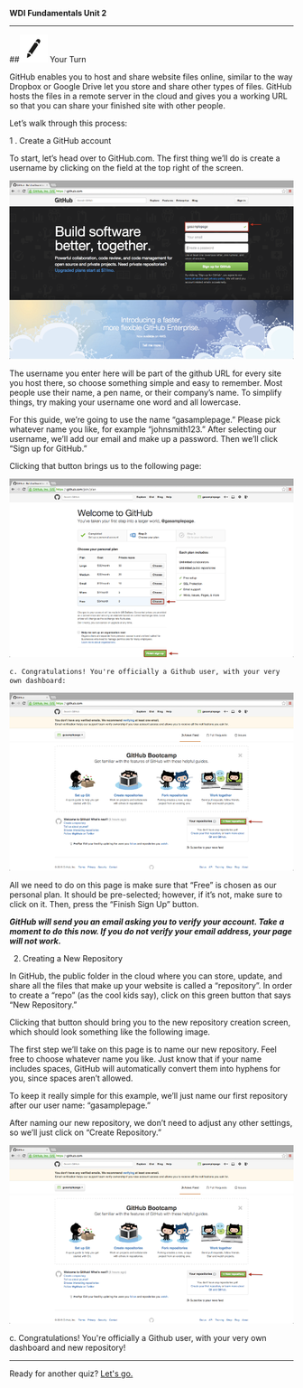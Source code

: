 **WDI Fundamentals Unit 2**

---

##![Your Turn](../assets/exercise.png) Your Turn

GitHub enables you to host and share website files online, similar to the way Dropbox or Google Drive let you store and share other types of files. GitHub hosts the files in a remote server in the cloud and gives you a working URL so that you can share your finished site with other people.

Let’s walk through this process:

1 . Create a GitHub account 

To start, let’s head over to GitHub.com. The first thing we’ll do is create a username by clicking on the field at the top right of the screen. 

 ![Choose a Username](../assets/chapter2/step1.png)

The username you enter here will be part of the github URL for every site you host there, so choose something simple and easy to remember. Most people use their name, a pen name, or their company’s name. To simplify things, try making your username one word and all lowercase.

For this guide, we’re going to use the name “gasamplepage.” Please pick whatever name you like, for example “johnsmith123.” After selecting our username, we’ll add our email and make up a password. Then we’ll click “Sign up for GitHub.”

Clicking that button brings us to the following page:

 ![Choose the Free Plan](../assets/chapter2/step2.png)

	c. Congratulations! You're officially a Github user, with your very own dashboard:
 ![You're done!](../assets/chapter2/step3.png)

All we need to do on this page is make sure that “Free” is chosen as our personal plan. It should be pre-selected; however, if it’s not, make sure to click on it. Then, press the “Finish Sign Up” button.

***GitHub will send you an email asking you to verify your account. Take a moment to do this now. If you do not verify your email address, your page will not work.***

2. Creating a New Repository

In GitHub, the public folder in the cloud where you can store, update, and share all the files that make up your website is called a “repository”. In order to create a “repo” (as the cool kids say), click on this green button that says “New Repository.” 

Clicking that button should bring you to the new repository creation screen, which should look something like the following image. 

The first step we’ll take on this page is to name our new repository. Feel free to choose whatever name you like. Just know that if your name includes spaces, GitHub will automatically convert them into hyphens for you, since spaces aren’t allowed.

To keep it really simple for this example, we’ll just name our first repository after our user name: “gasamplepage.”

After naming our new repository, we don’t need to adjust any other settings, so we’ll just click on “Create Repository.”

 ![Choose a Username](../assets/chapter2/step3.png)
 
c. Congratulations! You're officially a Github user, with your very own dashboard and new repository!




---

Ready for another quiz? [Let's go.](06_quiz.md)
